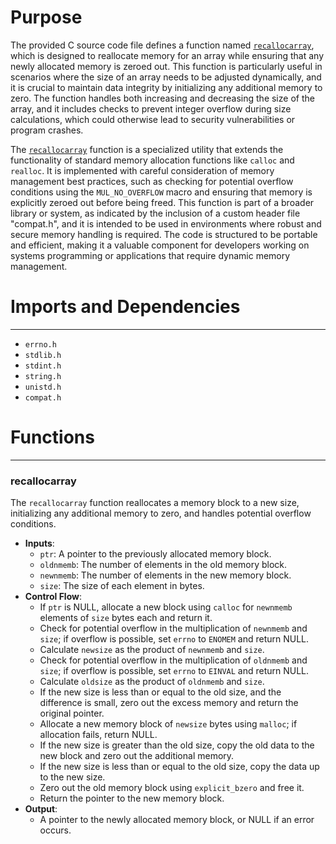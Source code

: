# Purpose
The provided C source code file defines a function named [`recallocarray`](#recallocarray), which is designed to reallocate memory for an array while ensuring that any newly allocated memory is zeroed out. This function is particularly useful in scenarios where the size of an array needs to be adjusted dynamically, and it is crucial to maintain data integrity by initializing any additional memory to zero. The function handles both increasing and decreasing the size of the array, and it includes checks to prevent integer overflow during size calculations, which could otherwise lead to security vulnerabilities or program crashes.

The [`recallocarray`](#recallocarray) function is a specialized utility that extends the functionality of standard memory allocation functions like `calloc` and `realloc`. It is implemented with careful consideration of memory management best practices, such as checking for potential overflow conditions using the `MUL_NO_OVERFLOW` macro and ensuring that memory is explicitly zeroed out before being freed. This function is part of a broader library or system, as indicated by the inclusion of a custom header file "compat.h", and it is intended to be used in environments where robust and secure memory handling is required. The code is structured to be portable and efficient, making it a valuable component for developers working on systems programming or applications that require dynamic memory management.
# Imports and Dependencies

---
- `errno.h`
- `stdlib.h`
- `stdint.h`
- `string.h`
- `unistd.h`
- `compat.h`


# Functions

---
### recallocarray<!-- {{#callable:recallocarray}} -->
The `recallocarray` function reallocates a memory block to a new size, initializing any additional memory to zero, and handles potential overflow conditions.
- **Inputs**:
    - `ptr`: A pointer to the previously allocated memory block.
    - `oldnmemb`: The number of elements in the old memory block.
    - `newnmemb`: The number of elements in the new memory block.
    - `size`: The size of each element in bytes.
- **Control Flow**:
    - If `ptr` is NULL, allocate a new block using `calloc` for `newnmemb` elements of `size` bytes each and return it.
    - Check for potential overflow in the multiplication of `newnmemb` and `size`; if overflow is possible, set `errno` to `ENOMEM` and return NULL.
    - Calculate `newsize` as the product of `newnmemb` and `size`.
    - Check for potential overflow in the multiplication of `oldnmemb` and `size`; if overflow is possible, set `errno` to `EINVAL` and return NULL.
    - Calculate `oldsize` as the product of `oldnmemb` and `size`.
    - If the new size is less than or equal to the old size, and the difference is small, zero out the excess memory and return the original pointer.
    - Allocate a new memory block of `newsize` bytes using `malloc`; if allocation fails, return NULL.
    - If the new size is greater than the old size, copy the old data to the new block and zero out the additional memory.
    - If the new size is less than or equal to the old size, copy the data up to the new size.
    - Zero out the old memory block using `explicit_bzero` and free it.
    - Return the pointer to the new memory block.
- **Output**:
    - A pointer to the newly allocated memory block, or NULL if an error occurs.


